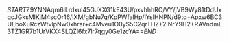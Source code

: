 $START$Z9YNNAqm6ILrdxul45GJXXG1kE43U/pxvhhhRO/VY/jVB9Wy81tDdUxqcJGksMlKjM4scOr16/IXM/gbNu7q/KpPWfalHp/lYsIHNPN/d9tq+Apxw6BC3UEboXuRczWtvlpNw0xhrar+c4Mveu1O0yS5C2qrTHZ+2INrY9H2+RAVndmE3TZ1GR7b1UrVKX4SLQZl6fx7lr7qgy0Ge1zcYA==$END$